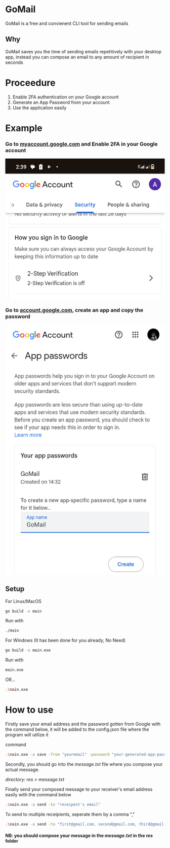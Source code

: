# GoMail
GoMail is a free and convienent CLI tool for sending emails

## Why
GoMail saves you the time of sending emails repetitively with your desktop app, instead you can compose an email to any amount of recipient in seconds

# Proceedure
1. Enable 2FA authentication on your Google account
2. Generate an App Password from your account
3. Use the application easily

# Example
### Go to [myaccount.google.com](https://myaccount.google.com) and Enable 2FA in your Google account
![screenshot](assets/first.png)

### Go to [account.google.com](https://myaccount.google.com/apppasswords), create an app and copy the password
![screenshot](assets/second.png)

## Setup
For Linux/MacOS
```bash
go build -o main
```

Run with 
```bash
./main
```

For Windows (It has been done for you already, No Need)
```bash
go build -o main.exe
```

Run with
```bash
main.exe
```
OR...
```bash
.\main.exe
```

# How to use
Firstly save your email address and the password gotten from Google with the command below, it will be added to the config.json file where the program will utilize it

command
```bash
.\main.exe -a save -from "youremail" -password "your-generated-app-password"
```

Secondly, you should go into the *message.txt* file where you compose your actual message. 

*directory: res > message.txt*

Finally send your composed message to your receiver's email address easily with the command below

```bash
.\main.exe -a send -to "receipent's email"
```

To send to multiple receipients, seperate them by a comma ","

```bash
.\main.exe -a send -to "first@gmail.com, second@gmail.com, third@gmail.com"
```

#### NB: you should compose your message in the ***message.txt*** in the ***res*** folder

